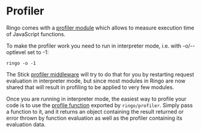 # Profiler

Ringo comes with a [profiler module](http://ringojs.org/api/master/ringo/profiler/) which allows to measure execution time of JavaScript functions. 

To make the profiler work you need to run in interpreter mode, i.e. with -o/--optlevel set to -1:

    ringo -o -1

The Stick [profiler middleware](https://github.com/ringo/stick/blob/master/lib/middleware/profiler.js) will try to do that for you by restarting request evaluation in interpreter mode, but since most modules in Ringo are now shared that will result in profiling to be applied to very few modules.

Once you are running in interpreter mode, the easiest way to profile your code is to use the [profile function](http://ringojs.org/api/master/ringo/profiler/#profile) exported by `ringo/profiler`. Simply pass a function to it, and it returns an object containing the result returned or error thrown by function evaluation as well as the profiler containing its evaluation data.

